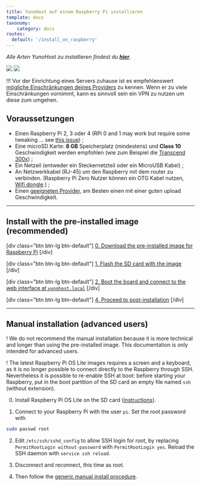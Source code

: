 ```yaml
---
title: YunoHost auf einem Raspberry Pi installieren
template: docs
taxonomy:
    category: docs
routes:
  default: '/install_on_raspberry'
---
```


*Alle Arten YunoHost zu installieren findest du **[hier](/install)**.*

![](image://raspberrypi.jpg?resize=300)
![](image://micro-sd-card.jpg)

!!! Vor der Einrichtung eines Servers zuhause ist es empfehlenswert [mögliche Einschränkungen deines Providers](/isp) zu kennen. Wenn er zu viele Einschränkungen vornimmt, kann es sinnvoll sein ein VPN zu nutzen um diese zum umgehen.

## Voraussetzungen

- Einen Raspberry Pi 2, 3 oder 4 (RPi 0 and 1 may work but require some tweaking ... see [this issue](https://github.com/YunoHost/issues/issues/1423)) ;
- Eine microSD Karte: **8 GB** Speicherplatz (mindestens) und **Class 10** Geschwindigkeit werden empfohlen (wie zum Beispiel die [Transcend 300x](http://www.amazon.fr/Transcend-microSDHC-adaptateur-TS32GUSDU1E-Emballage/dp/B00CES44EO)) ;
- Ein Netzeil (entweder ein Steckernetzteil oder ein MicroUSB Kabel) ;
- An Netzwerkkabel (RJ-45) um den Raspberry mit dem router zu verbinden. (Raspberry Pi Zero Nutzer können ein OTG Kabel nutzen, [Wifi dongle](https://core-electronics.com.au/tutorials/raspberry-pi-zerow-headless-wifi-setup.html).) ;
- Einen [geeigneten Provider](/isp), am Besten einen mit einer guten upload Geschwindigkeit.

---

## Install with the pre-installed image (recommended)

[div class="btn btn-lg btn-default"] [0. Download the pre-installed image for Raspberry Pi](/images) [/div]

[div class="btn btn-lg btn-default"] [1. Flash the SD card with the image](/burn_or_copy_iso) [/div]

[div class="btn btn-lg btn-default"] [2. Boot the board and connect to the web interface at `yunohost.local`](/plug_and_boot) [/div]

[div class="btn btn-lg btn-default"] [4. Proceed to post-installation](/postinstall) [/div]

---

## Manual installation (advanced users)

!  We do not recommend the manual installation because it is more technical and longer than using the pre-installed image. This documentation is only intended for advanced users.

! The latest Raspberry Pi OS Lite images requires a screen and a keyboard, as it is no longer possible to connect directly to the Raspberry through SSH. Nevertheless it is possible to re-enable SSH at boot: before starting your Raspberry, put in the boot partition of the SD card an empty file named `ssh` (without extension).

0. Install Raspberry Pi OS Lite on the SD card ([instructions](https://www.raspberrypi.org/downloads/raspberry-pi-os/)).

1. Connect to your Raspberry Pi with the user `pi`. Set the root password with 
```bash
sudo passwd root
```

2. Edit `/etc/ssh/sshd_config` to allow SSH login for root, by replacing `PermitRootLogin without-password` with `PermitRootLogin yes`. Reload the SSH daemon with `service ssh reload`.

3. Disconnect and reconnect, this time as root.

4. Then follow the <a href="/install_manually">generic manual install procedure</a>.

